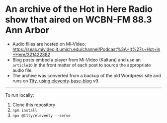 # An archive of the Hot in Here Radio show that aired on WCBN-FM 88.3 Ann Arbor

- Audio filies are hosted on Mi-Video: https://seas.mivideo.it.umich.edu/channel/Podcast%3A+It%27s+Hot+in+Here/321422382
- Blog posts embed a player from Mi-Video (Kaltura) and use an `articleID` in the front matter of each post to source the appropriate audio file.
- The archive was converted from a backup of the old Wordpress site and runs on [11ty](https://www.11ty.dev/), [using eleventy-base-blog](https://github.com/11ty/eleventy-base-blog) v9.

---

To run locally: 
1. Clone this repository
2. `npm install`
3. `npx @11ty/eleventy --serve`
